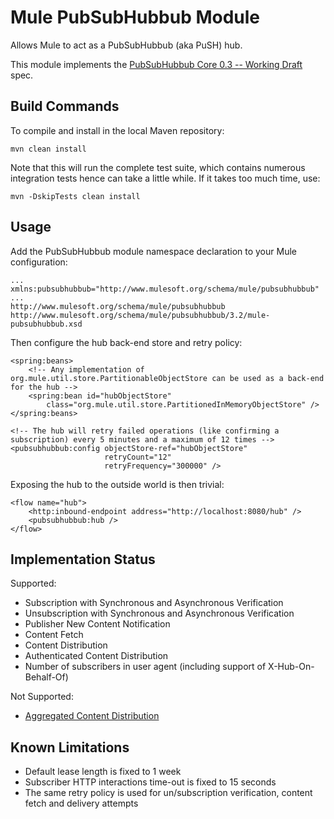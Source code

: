 Mule PubSubHubbub Module
========================

Allows Mule to act as a PubSubHubbub (aka PuSH) hub.

This module implements the [PubSubHubbub Core 0.3 -- Working Draft](http://pubsubhubbub.googlecode.com/svn/trunk/pubsubhubbub-core-0.3.html) spec.


Build Commands
--------------

To compile and install in the local Maven repository:

    mvn clean install  

Note that this will run the complete test suite, which contains numerous integration tests hence can take a little while. If it takes too much time, use:

    mvn -DskipTests clean install
    

Usage
-----

Add the PubSubHubbub module namespace declaration to your Mule configuration:

    ...
    xmlns:pubsubhubbub="http://www.mulesoft.org/schema/mule/pubsubhubbub"
    ...
    http://www.mulesoft.org/schema/mule/pubsubhubbub http://www.mulesoft.org/schema/mule/pubsubhubbub/3.2/mule-pubsubhubbub.xsd


Then configure the hub back-end store and retry policy:

    <spring:beans>
        <!-- Any implementation of org.mule.util.store.PartitionableObjectStore can be used as a back-end for the hub -->
        <spring:bean id="hubObjectStore"
            class="org.mule.util.store.PartitionedInMemoryObjectStore" />
    </spring:beans>

    <!-- The hub will retry failed operations (like confirming a subscription) every 5 minutes and a maximum of 12 times -->
    <pubsubhubbub:config objectStore-ref="hubObjectStore"
                         retryCount="12"
                         retryFrequency="300000" />

Exposing the hub to the outside world is then trivial:

    <flow name="hub">
        <http:inbound-endpoint address="http://localhost:8080/hub" />
        <pubsubhubbub:hub />
    </flow>

    
Implementation Status
---------------------

Supported:

- Subscription with Synchronous and Asynchronous Verification
- Unsubscription with Synchronous and Asynchronous Verification
- Publisher New Content Notification
- Content Fetch
- Content Distribution
- Authenticated Content Distribution
- Number of subscribers in user agent (including support of X-Hub-On-Behalf-Of)


Not Supported:

- [Aggregated Content Distribution](http://pubsubhubbub.googlecode.com/svn/trunk/pubsubhubbub-core-0.3.html#aggregatedistribution)

    
Known Limitations
-----------------

- Default lease length is fixed to 1 week
- Subscriber HTTP interactions time-out is fixed to 15 seconds
- The same retry policy is used for un/subscription verification, content fetch and delivery attempts
